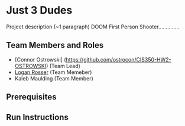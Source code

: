 # Just 3 Dudes

Project description (~1 paragraph)
DOOM First Person Shooter..............

## Team Members and Roles

* [Connor Ostrowski] (https://github.com/ostrocon/CIS350-HW2-OSTROWSKI) (Team Lead)
* [Logan Rosser](https://github.com/rosserlog/CIS350-HW2-Rosser) (Team Memeber)
* Kaleb Maulding (Team Member)

## Prerequisites

## Run Instructions

